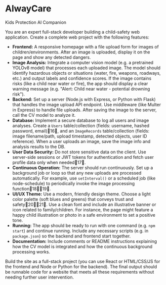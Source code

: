 # AlwayCare
Kids Protection AI Companion

You are an expert full-stack developer building a child-safety web application. Create a complete web project with the following features:

- **Frontend:** A responsive homepage with a file upload form for images of children/environments. After an image is uploaded, display it on the page and show any detected dangers.
- **Image Analysis:** Integrate a computer vision model (e.g. a pretrained YOLOv8 model) that processes each uploaded image. The model should identify hazardous objects or situations (water, fire, weapons, roadways, etc.) and output labels and confidence scores. If the image contains risks (like a child near water or fire), the app should display a clear warning message (e.g. "Alert: Child near water - potential drowning risk").
- **Backend:** Set up a server (Node.js with Express, or Python with Flask) that handles the image upload API endpoint. Use middleware (like Multer in Express) to handle file uploads. After saving the image to the server, call the CV model to analyze it.
- **Database:** Implement a secure database to log all users and image analyses. Create a `Users` table/collection (fields: username, hashed password, email)16, and an `ImageRecords` table/collection (fields: image filename/path, upload timestamp, detected objects, user ID reference). When a user uploads an image, save the image info and analysis results to the DB.
- **User Data Security:** Do not store sensitive data on the client. Use server-side sessions or JWT tokens for authentication and fetch user profile data only when needed17.
- **Continuous Operation:** The server should run continuously. Set up a background job or loop so that any new uploads are processed automatically. For example, use `setInterval()` or a scheduled job (like node-schedule) to periodically invoke the image processing function1819.
- **UI/UX Theme:** Use a modern, friendly design theme. Choose a light color palette (soft blues and greens) that conveys trust and safety2021. Use a clean font and include an illustrative banner or icon related to family/children. For instance, the page might feature a happy child illustration or photo in a safe environment to set a positive tone.
- **Running:** The app should be ready to run with one command (e.g. `npm start`) and continue running. Include any necessary scripts (e.g. in `package.json`) so the backend and frontend start together.
- **Documentation:** Include comments or README instructions explaining how the CV model is integrated and how the continuous background processing works.

Build the site as a full-stack project (you can use React or HTML/CSS/JS for the frontend and Node or Python for the backend). The final output should be runnable code for a website that meets all these requirements without needing further user intervention.
